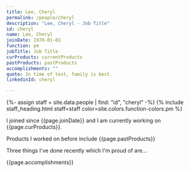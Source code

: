 ```yaml
---
title: Lee, Cheryl
permalink: /people/cheryl
description: "Lee, Cheryl - Job Title"
id: cheryl
name: Lee, Cheryl
joinDate: 1970-01-01
function: pm
jobTitle: Job Title
curProducts: currentProducts
pastProducts: pastProducts
accomplishments: ""
quote: In time of test, family is best.
linkedinId: cheryl

---
```


{%- assign staff = site.data.people | find: "id", "cheryl" -%}
{% include staff_heading.html staff=staff color=site.colors.function-colors.pm %}

<p>I joined since {{page.joinDate}} and I am currently working on {{page.curProducts}}.</p>

<p>Products I worked on before include {{page.pastProducts}}</p>

<p>Three things I've done recently which I'm proud of are...</p>
{{page.accomplishments}}
